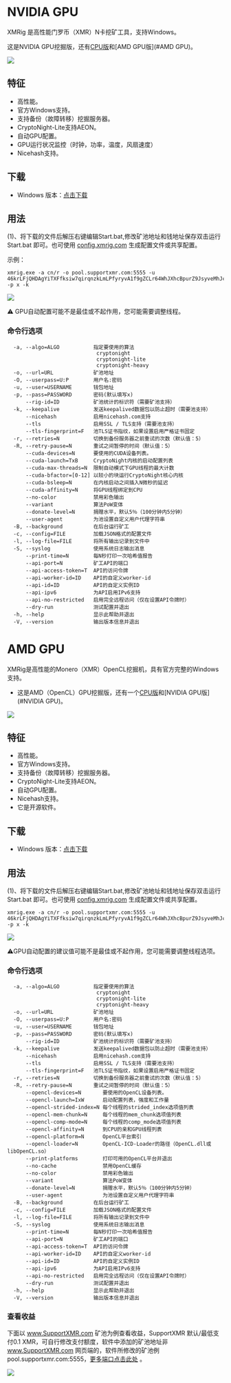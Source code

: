 # NVIDIA GPU

XMRig 是高性能门罗币（XMR）N卡挖矿工具，支持Windows。

这是NVIDIA GPU挖掘版，还有[CPU版](https://www.wakuangba.cn/monero/mining/cpu-mining)和[AMD GPU版](#AMD GPU)。

![](https://camo.githubusercontent.com/8daca1246fc9a96d5a0fff0c9ccfa16239986832/68747470733a2f2f692e696d6775722e636f6d2f7752435a33494a2e706e67)



## 特征

- 高性能。
- 官方Windows支持。
- 支持备份（故障转移）挖掘服务器。
- CryptoNight-Lite支持AEON。
- 自动GPU配置。
- GPU运行状况监控（时钟，功率，温度，风扇速度）
- Nicehash支持。

## 下载

- Windows 版本：[点击下载](https://github.com/xiaohuimc/wakuangba/releases/download/18/XMRig.zip)



## 用法

 (1)、将下载的文件后解压右键编辑Start.bat,修改矿池地址和钱地址保存双击运行Start.bat 即可。也可使用 [config.xmrig.com](https://config.xmrig.com/nvidia) 生成配置文件或共享配置。

示例：

``````
xmrig.exe -a cn/r -o pool.supportxmr.com:5555 -u 46krLFjQHDAgYiTXFfksiw7qirqnzkLmLPfyryvA1f9gZCLr64WhJXhcBpurZ9JsyveMhJcYPvuasRgvNoxS2Eq7VWmSz5j -p x -k
``````

![](../XMR/images/02030201.png)



⚠️ GPU自动配置可能不是最佳或不起作用，您可能需要调整线程。

### 命令行选项

```
  -a, --algo=ALGO           指定要使用的算法
                             cryptonight
                             cryptonight-lite
                             cryptonight-heavy
  -o, --url=URL             矿池地址
  -O, --userpass=U:P        用户名:密码
  -u, --user=USERNAME       钱包地址
  -p, --pass=PASSWORD       密码(默认填写x)
      --rig-id=ID           矿池统计的标识符（需要矿池支持）
  -k, --keepalive           发送keepalived数据包以防止超时（需要池支持）
      --nicehash            启用nicehash.com支持
      --tls                 启用SSL / TLS支持（需要池支持）
      --tls-fingerprint=F   池TLS证书指纹，如果设置启用严格证书固定
  -r, --retries=N           切换到备份服务器之前重试的次数（默认值：5）
  -R, --retry-pause=N       重试之间暂停的时间（默认值：5）
      --cuda-devices=N      要使用的CUDA设备列表。
      --cuda-launch=TxB     CryptoNight内核的启动配置列表
      --cuda-max-threads=N  限制自动模式下GPU线程的最大计数
      --cuda-bfactor=[0-12] 以较小的块运行CryptoNight核心内核
      --cuda-bsleep=N       在内核启动之间插入N微秒的延迟
      --cuda-affinity=N     将GPU线程绑定到CPU
      --no-color            禁用彩色输出
      --variant             算法PoW变体
      --donate-level=N      捐赠水平，默认5％（100分钟内5分钟）
      --user-agent          为池设置自定义用户代理字符串
  -B, --background          在后台运行矿工
  -c, --config=FILE         加载JSON格式的配置文件
  -l, --log-file=FILE       将所有输出记录到文件中
  -S, --syslog              使用系统日志输出消息
      --print-time=N        每N秒打印一次哈希值报告
      --api-port=N          矿工API的端口
      --api-access-token=T  API的访问令牌
      --api-worker-id=ID    API的自定义worker-id
      --api-id=ID           API的自定义实例ID
      --api-ipv6            为API启用IPv6支持
      --api-no-restricted   启用完全远程访问（仅在设置API令牌时）
      --dry-run             测试配置并退出
  -h, --help                显示此帮助并退出
  -V, --version             输出版本信息并退出
```



# AMD GPU

XMRig是高性能的Monero（XMR）OpenCL挖掘机，具有官方完整的Windows支持。

- 这是AMD（OpenCL）GPU挖掘版，还有一个[CPU版](https://www.wakuangba.cn/monero/mining/cpu-mining)和[NVIDIA GPU版](#NVIDIA GPU)。

![](https://camo.githubusercontent.com/9f9a8b36efa7e8bb8252809aca5a70e63ab61a07/68747470733a2f2f786d7269672e636f6d2f6173736574732f696d672f73637265656e73686f74732f786d7269672d616d642d322e382e362e706e67)



## 特征

- 高性能。
- 官方Windows支持。
- 支持备份（故障转移）挖掘服务器。
- CryptoNight-Lite支持AEON。
- 自动GPU配置。
- Nicehash支持。
- 它是开源软件。

## 下载

- Windows 版本：[点击下载](https://github.com/xiaohuimc/wakuangba/releases/download/18/XMRig.zip)



## 用法

 (1)、将下载的文件后解压右键编辑Start.bat,修改矿池地址和钱地址保存双击运行Start.bat 即可。也可使用 [config.xmrig.com](https://config.xmrig.com/nvidia) 生成配置文件或共享配置。

``````
xmrig.exe -a cn/r -o pool.supportxmr.com:5555 -u 46krLFjQHDAgYiTXFfksiw7qirqnzkLmLPfyryvA1f9gZCLr64WhJXhcBpurZ9JsyveMhJcYPvuasRgvNoxS2Eq7VWmSz5j -p x -k
``````

![](../XMR/images/02030202.png)

⚠️GPU自动配置的建议值可能不是最佳或不起作用，您可能需要调整线程选项。

### 命令行选项

```
  -a, --algo=ALGO           指定要使用的算法
                             cryptonight
                             cryptonight-lite
                             cryptonight-heavy
  -o, --url=URL             矿池地址
  -O, --userpass=U:P        用户名:密码
  -u, --user=USERNAME       钱包地址
  -p, --pass=PASSWORD       密码(默认填写x)
      --rig-id=ID           矿池统计的标识符（需要矿池支持）
  -k, --keepalive           发送keepalived数据包以防止超时（需要池支持）
      --nicehash            启用nicehash.com支持
      --tls                 启用SSL / TLS支持（需要池支持）
      --tls-fingerprint=F   池TLS证书指纹，如果设置启用严格证书固定
  -r, --retries=N           切换到备份服务器之前重试的次数（默认值：5）
  -R, --retry-pause=N       重试之间暂停的时间（默认值：5）
      --opencl-devices=N       要使用的OpenCL设备列表。
      --opencl-launch=IxW      启动配置列表，强度和工作量
      --opencl-strided-index=N 每个线程的strided_index选项值列表
      --opencl-mem-chunk=N     每个线程的mem_chunk选项值列表
      --opencl-comp-mode=N     每个线程的comp_mode选项值列表
      --opencl-affinity=N      到CPU的亲和GPU线程列表
      --opencl-platform=N      OpenCL平台索引
      --opencl-loader=N        OpenCL-ICD-Loader的路径（OpenCL.dll或libOpenCL.so）
      --print-platforms        打印可用的OpenCL平台并退出
      --no-cache               禁用OpenCL缓存
      --no-color               禁用彩色输出
      --variant                算法PoW变体
      --donate-level=N         捐赠水平，默认5％（100分钟内5分钟）
      --user-agent             为池设置自定义用户代理字符串
  -B, --background          在后台运行矿工
  -c, --config=FILE         加载JSON格式的配置文件
  -l, --log-file=FILE       将所有输出记录到文件中
  -S, --syslog              使用系统日志输出消息
      --print-time=N        每N秒打印一次哈希值报告
      --api-port=N          矿工API的端口
      --api-access-token=T  API的访问令牌
      --api-worker-id=ID    API的自定义worker-id
      --api-id=ID           API的自定义实例ID
      --api-ipv6            为API启用IPv6支持
      --api-no-restricted   启用完全远程访问（仅在设置API令牌时）
      --dry-run             测试配置并退出
  -h, --help                显示此帮助并退出
  -V, --version             输出版本信息并退出
```

### 查看收益

下面以 www.SupportXMR.com 矿池为例查看收益，SupportXMR 默认/最低支付0.1 XMR，可自行修改支付额度，软件中添加的矿池地址非 www.SupportXMR.com 网页端的，软件所修改的矿池例pool.supportxmr.com:5555，[更多端口点击此处](https://www.supportxmr.com/#/help/getting_started)  。

![](..\XMR\images\0303.png)